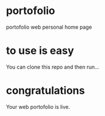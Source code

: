 # portofolio
portofolio web personal home page
# to use is easy
You can clone this repo and then run... 
# congratulations
Your web portofolio is live. 
